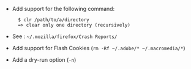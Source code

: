 * Add support for the following command:

        $ clr /path/to/a/directory
        => clear only one directory (recursively)

* See : `~/.mozilla/firefox/Crash Reports/`
* Add support for Flash Cookies (`rm -Rf ~/.adobe/* ~/.macromedia/*`)
* Add a dry-run option (`-n`)
